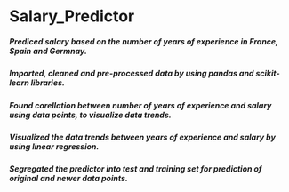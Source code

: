 # Salary_Predictor

##### Prediced salary based on the number of years of experience in France, Spain and Germnay.
##### Imported, cleaned and pre-processed data by using pandas and scikit-learn libraries. 
##### Found corellation between number of years of experience and salary using data points, to visualize data trends.
##### Visualized the data trends between years of experience and salary by using linear regression.
##### Segregated the predictor into test and training set for prediction of original and newer data points.






